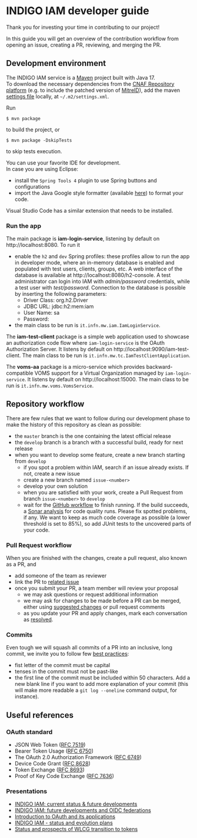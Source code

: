 # INDIGO IAM developer guide

Thank you for investing your time in contributing to our project!

In this guide you will get an overview of the contribution workflow from opening an issue, creating a PR, reviewing, and merging the PR.

## Development environment

The INDIGO IAM service is a [Maven][maven] project built with Java 17.  
To download the necessary dependencies from the [CNAF Repository platform][repo] (e.g. to include the patched version of [MitreID][mitre]), add the maven [settings file][mvn-settings] locally, at `~/.m2/settings.xml`.

Run

```
$ mvn package
```

to build the project, or

```
$ mvn package -DskipTests
```
to skip tests execution.

You can use your favorite IDE for development.  
In case you are using Eclipse:

- install the `Spring Tools 4` plugin to use Spring buttons and configurations
- import the Java Google style
formatter (available [here][formatter]) to format your code.

Visual Studio Code has a similar extension that needs to be installed.

### Run the app

The main package is __iam-login-service__, listening by default on http://localhost:8080. To run it

- enable the `h2` and `dev` Spring profiles: these profiles allow to run the app in developer mode, where an in-memory database is enabled and populated with test users, clients, groups, etc. A web interface of the database is available at http://localhost:8080/h2-console. A test administrator can login into IAM with _admin/password_ credentials, while a test user with _test/password_. Connection to the database is possible by inserting the following parameters:
  - Driver Class: org.h2.Driver
  - JDBC URL: jdbc:h2:mem:iam
  - User Name: sa
  - Password: <empty>
- the main class to be run is `it.infn.mw.iam.IamLoginService`.

The __iam-test-client__ package is a simple web application used to showcase an authorization code flow where `iam-login-service` is the OAuth Authorization Server. It listens by default on http://localhost:9090/iam-test-client. The main class to be run is `it.infn.mw.tc.IamTestClientApplication`.

The __voms-aa__ package is a micro-service which provides backward-compatible VOMS support for a Virtual Organization managed by `iam-login-service`. It listens by default on http://localhost:15000. The main class to be run is `it.infn.mw.voms.VomsService`.


## Repository workflow

There are few rules that we want to follow during our development phase to make the history of this repository as clean as possible:

- the `master` branch is the one containing the latest official release
- the `develop` branch is a branch with a successful build, ready for next release
- when you want to develop some feature, create a new branch starting from `develop`
  - if you spot a problem within IAM, search if an issue already exists. If not, create a new issue
  - create a new branch named `issue-<number>`
  - develop your own solution
  - when you are satisfied with your work, create a Pull Request from branch `issue-<number>` to `develop`
  - wait for the [GitHub workflow](.github/workflows/sonar.yaml) to finish running. If the build succeeds, a [Sonar analysis][sonar] for code quality runs. Please fix spotted problems, if any. We want to keep as much code coverage as possible (a lower threshold is set to 85%), so add JUnit tests to the uncovered parts of your code.


### Pull Request workflow

When you are finished with the changes, create a pull request, also known as a PR, and

- add someone of the team as reviewer
- link the PR to [related issue](https://docs.github.com/en/issues/tracking-your-work-with-issues/linking-a-pull-request-to-an-issue)
- once you submit your PR, a team member will review your proposal
  - we may ask questions or request additional information
  - we may ask for changes to be made before a PR can be merged, either using [suggested changes](https://docs.github.com/en/github/collaborating-with-issues-and-pull-requests/incorporating-feedback-in-your-pull-request) or pull request comments
  - as you update your PR and apply changes, mark each conversation as [resolved](https://docs.github.com/en/github/collaborating-with-issues-and-pull-requests/commenting-on-a-pull-request#resolving-conversations).


### Commits

Even tough we will squash all commits of a PR into an inclusive, long commit, we invite you to follow few [best practices][git-commit]:

- fist letter of the commit must be capital
- tenses in the commit must not be past-like
- the first line of the commit must be included within 50 characters. Add a new blank line if you want to add more explanation of your commit (this will make more readable a `git log --oneline` command output, for instance).


## Useful references

### OAuth standard

- JSON Web Token ([RFC 7519](https://www.rfc-editor.org/rfc/rfc7519))
- Bearer Token Usage ([RFC 6750](https://www.rfc-editor.org/rfc/rfc6750))
- The OAuth 2.0 Authorization Framework ([RFC 6749](https://www.rfc-editor.org/rfc/rfc6749))
- Device Code Grant ([RFC 8628](https://www.rfc-editor.org/rfc/rfc8628))
- Token Exchange ([RFC 8693](https://www.rfc-editor.org/rfc/rfc8693))
- Proof of Key Code Exchange ([RFC 7636](https://www.rfc-editor.org/rfc/rfc7636))

### Presentations

- [INDIGO IAM: current status & future developments](https://indico.stfc.ac.uk/event/763/sessions/510/attachments/1764/3125/INDIGO%20IAM%20Hackathon%202023.pdf)
- [INDIGO IAM: future developments and OIDC federations](https://agenda.infn.it/event/34683/contributions/197358/attachments/105521/148354/INDIGO-IAM_%20sviluppi_futuri_e_fed_OIDC.pdf)
- [Introduction to OAuth and its applications](https://agenda.infn.it/event/34111/attachments/100897/140421/Introduction-to-OAuth.pdf)
- [INDIGO IAM - status and evolution plans](https://indico.cern.ch/event/1185598/contributions/5043270/subcontributions/396287/attachments/2525106/4342827/October%202022%20Pre-GDB%20Authz%20and%20IAM%20workshop.pdf)
- [Status and prospects of WLCG transition to tokens](https://agenda.infn.it/event/30202/contributions/168567/attachments/91356/124066/Status%20and%20prospects%20of%20WLCG%20transition%20to%20tokens.pdf)



[maven]: https://maven.apache.org/
[repo]: https://repo.cloud.cnaf.infn.it/
[mitre]: https://github.com/indigo-iam/OpenID-Connect-Java-Spring-Server
[mvn-settings]: https://github.com/italiangrid/build-settings/blob/master/maven/cnaf-mirror-settings.xml
[formatter]: https://github.com/italiangrid/codestyle/blob/master/eclipse-google-java-codestyle-formatter.xml
[sonar]: https://docs.sonarcloud.io/
[git-commit]: https://cbea.ms/git-commit/